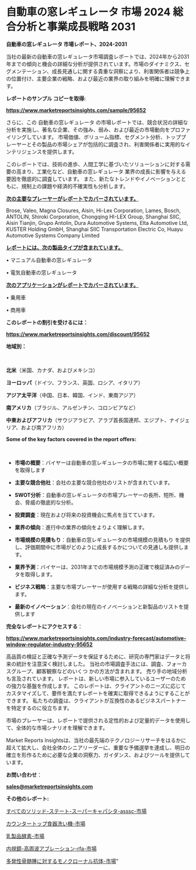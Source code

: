 # 自動車の窓レギュレータ 市場 2024 総合分析と事業成長戦略 2031

<strong>自動車の窓レギュレータ 市場レポート、2024-2031</strong>

当社の最新の自動車の窓レギュレータ市場調査レポートでは、2024年から2031年までの傾向と機会の詳細な分析が提供されています。市場のダイナミクス、セグメンテーション、成長見通しに関する貴重な洞察により、利害関係者は競争上の位置付け、主要企業の戦略、および最近の業界の取り組みを明確に理解できます。



<strong>レポートのサンプル コピーを取得:</strong> <a href=https://www.marketreportsinsights.com/sample/95652>

<strong><u>https://www.marketreportsinsights.com/sample/95652</u></strong></a>

さらに、この 自動車の窓レギュレータ の市場レポートでは、競合状況の詳細な分析を実施し、著名な企業、その強み、弱み、および最近の市場動向をプロファイリングしています。 市場価値、ボリューム指標、セグメント分析、トッププレーヤーとその製品の市場シェアが包括的に調査され、利害関係者に実用的なインテリジェンスを提供します。

このレポートでは、技術の進歩、人間工学に基づいたソリューションに対する需要の高まり、工業化など、自動車の窓レギュレータ 業界の成長に影響を与える要因を徹底的に調査しています。 また、新たなトレンドやイノベーションとともに、規制上の課題や経済的不確実性も分析します。



<strong><u>次の主要なプレーヤーがレポートでカバーされています。</u></strong>

Brose, Valeo, Magna Closures, Aisin, Hi-Lex Corporation, Lames, Bosch, ANTOLIN, Shiroki Corporation, Chongqing HI-LEX Group, Shanghai SIIC, Aisin Tianjin, Grupo Antolin, Dura Automotive Systems, Elta Automotive Ltd, KUSTER Holding GmbH, Shanghai SIIC Transportation Electric Co, Huayu Automotive Systems Company Limited



<strong><u><b>レポートには、次の製品タイプが含まれています。</b></u></strong>

• マニュアル自動車の窓レギュレータ

• 電気自動車の窓レギュレータ



<strong><u><b>次のアプリケーションがレポートでカバーされています。</b></u></strong>

• 乗用車

• 商用車



<strong><b>このレポートの割引を受けるには：</b></strong>

<a href=https://www.marketreportsinsights.com/discount/95652>

<strong><u>https://www.marketreportsinsights.com/discount/95652</u></strong></a>



<strong>地域別：</strong>

<strong> </strong>



<strong>北米</strong>（米国、カナダ、およびメキシコ）



<strong>ヨーロッパ</strong>（ドイツ、フランス、英国、ロシア、イタリア）



<strong>アジア太平洋</strong>（中国、日本、韓国、インド、東南アジア）



<strong>南アメリカ</strong>（ブラジル、アルゼンチン、コロンビアなど）



<strong>中東およびアフリカ</strong>（サウジアラビア、アラブ首長国連邦、エジプト、ナイジェリア、および南アフリカ）



<strong>Some of the key factors covered in the report offers:</strong>

<strong> </strong>
<ul>
  <li>

<strong>市場の概要</strong>：バイヤーは自動車の窓レギュレータの市場に関する幅広い概要を取得します</li>
  <li>

<strong>主要な競合他社</strong>：会社の主要な競合他社のリストが含まれています。</li>
  <li>

<strong>SWOT分析</strong>：自動車の窓レギュレータの市場プレーヤーの長所、短所、機会、脅威の徹底的な分析。</li>
  <li>

<strong>投資調査</strong>：現在および将来の投資機会に焦点を当てています。</li>
  <li>

<strong>業界の傾向</strong>：進行中の業界の傾向をよりよく理解します。</li>
  <li>

<strong>市場規模の見積もり</strong>：自動車の窓レギュレータの市場規模の見積もり を提供し、評価期間中に市場がどのように成長するかについての見通しも提供します。</li>
  <li>

<strong>業界予測</strong>：バイヤーは、2031年までの市場規模予測の正確で検証済みのデータを取得します。</li>
  <li>

<strong>ビジネス戦略</strong>：主要な市場プレーヤーが使用する戦略の詳細な分析を提供します。</li>
  <li>

<strong>最新のイノベーション</strong>：会社の現在のイノベーションと新製品のリストを提供します</li>
</ul>


<strong>完全なレポートにアクセスする</strong>：

<a href=https://www.marketreportsinsights.com/industry-forecast/automotive-window-regulator-industry-95652>

<strong><u>https://www.marketreportsinsights.com/industry-forecast/automotive-window-regulator-industry-95652</u></strong></a>

高品質の検証と正確な予測データを保証するために、研究の専門家はデータと将来の統計を注意深く検討しました。 当社の市場調査手法には、調査、フォーカスグループ、顧客観察などのいくつ かの方法が含まれます。 売り手の地域分析も言及されています。 レポートは、新しい市場に参入しているユーザーのための強力な基盤を作成します。 このレポートは、クライアントのニーズに応じてカスタマイズして、要件を満たすレポートを確実に取得できるようにすることができます。 私たちの調査は、クライアントが互換性のあるビジネスパートナーを特定するのに役立ちます。

市場のプレーヤーは、レポートで提供される定性的および定量的データを使用して、全体的な市場シナリオを理解できます。

Market Reports Insightsは、当社の最先端のテクノロジーリサーチをはるかに超えて拡大し、会社全体のシニアリーダーに、重要な予備選挙を達成し、明日の確立を形作るために必要な企業の洞察力、ガイダンス、およびツールを提供しています。



<strong><b>お問い合わせ</b></strong>：

<a href=mailto:sales@marketreportsinsights.com>

<strong><u>sales@marketreportsinsights.com</u></strong></a>



<strong>その他のレポート:</strong>

<a href=https://www.linkedin.com/pulse/すべてのソリッド-ステート-スーパーキャパシタ-asssc-市場-2023-d4n8f/>すべてのソリッド-ステート-スーパーキャパシタ-asssc-市場</a>

<a href=https://www.linkedin.com/pulse/カウンタートップ食器洗い機-市場-2023-競争分析と事業成長-2030-ctaec/>カウンタートップ食器洗い機-市場</a>

<a href=https://www.linkedin.com/pulse/乳製品酵素-市場-2023-最新の-cagr-および成長分析-2030-6rehf/>乳製品酵素-市場</a>

<a href=https://www.linkedin.com/pulse/内視鏡-高周波アブレーション-rfa-市場-2023-最新の-cagr-yirvf/>内視鏡-高周波アブレーション-rfa-市場</a>

<a href=https://www.linkedin.com/pulse/多発性骨髄腫に対するモノクローナル抗体-市場-2023-年のダイナミクスとビジネストレンド-2030-pr-news-hub-cqspf/>多発性骨髄腫に対するモノクローナル抗体-市場</a>"
